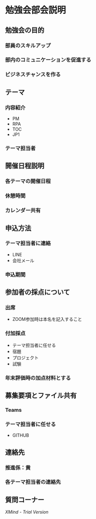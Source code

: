 # 勉強会部会説明

## 勉強会の目的

### 部員のスキルアップ

### 部内のコミュニケーションを促進する

### ビジネスチャンスを作る

## テーマ

### 内容紹介

- PM
- RPA
- TOC
- JP1

### テーマ担当者

## 開催日程説明

### 各テーマの開催日程

### 休憩時間

### カレンダー共有

## 申込方法

### テーマ担当者に連絡

- LINE
- 会社メール

### 申込期間

## 参加者の採点について

### 出席

- ZOOM参加時は本名を記入すること

### 付加採点

- テーマ担当者に任せる
- 宿題
- プロジェクト
- 試験

### 年末評価時の加点材料とする

## 募集要項とファイル共有

### Teams

### テーマ担当者に任せる

- GITHUB

## 連絡先

### 推進係：黄

### 各テーマ担当者の連絡先

## 質問コーナー

*XMind - Trial Version*
